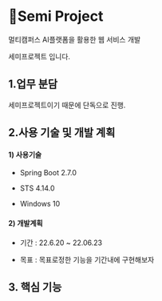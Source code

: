 # 🎯Semi Project

멀티캠퍼스 AI플랫폼을 활용한 웹 서비스 개발 

세미프로젝트 입니다.



## 1.업무 분담

세미프로젝트이기 때문에 단독으로 진행.



## 2.사용 기술 및 개발 계획

#### 1) 사용기술

- Spring Boot 2.7.0

- STS 4.14.0

- Windows 10

  

#### 2) 개발계획

- 기간 : 22.6.20 ~ 22.06.23

- 목표 : 목표로정한 기능을 기간내에 구현해보자

  

##  3. 핵심 기능


